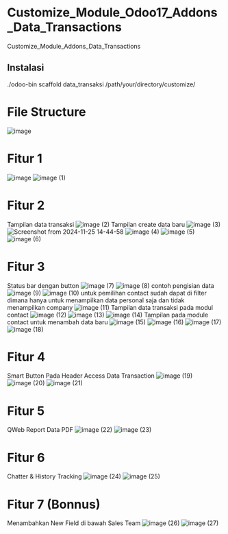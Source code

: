 # Customize_Module_Odoo17_Addons_Data_Transactions
Customize_Module_Addons_Data_Transactions

## Instalasi  
./odoo-bin scaffold data_transaksi /path/your/directory/customize/

# File Structure
![image](https://github.com/user-attachments/assets/5a17e8ac-09bd-4c0f-b28e-c17f0f2b38d8)

# Fitur 1
![image](https://github.com/user-attachments/assets/abcc8743-1465-4398-a55c-8e6214c06cf6)
![image (1)](https://github.com/user-attachments/assets/d2af3446-79f1-43a5-aa33-99bde5352868)

# Fitur 2
Tampilan data transaksi
![image (2)](https://github.com/user-attachments/assets/28e24335-fc96-4462-bc3e-bce813896a27)
Tampilan create data baru
![image (3)](https://github.com/user-attachments/assets/3f30f954-3c04-4a10-893a-a85a5ef6d64f)
![Screenshot from 2024-11-25 14-44-58](https://github.com/user-attachments/assets/6407b166-9949-45f4-a84f-3ac83e285f92)
![image (4)](https://github.com/user-attachments/assets/737c5d83-7891-4dd9-8b02-c3b64608845b)
![image (5)](https://github.com/user-attachments/assets/98ad6e62-ff9b-4b85-b711-031c912b88cc)
![image (6)](https://github.com/user-attachments/assets/60041b99-7c8b-494b-8b73-6de78cf97945)

# Fitur 3
Status bar dengan button
![image (7)](https://github.com/user-attachments/assets/f35ad5fe-e260-41f9-8627-a5f8b6420765)
![image (8)](https://github.com/user-attachments/assets/ce87e549-f4e3-43a0-b8d1-021e5a42788b)
contoh pengisian data
![image (9)](https://github.com/user-attachments/assets/ad7682be-b129-4d56-a75a-4ef3a4a9b0f1)
![image (10)](https://github.com/user-attachments/assets/4c9e2b7e-b16f-463c-bc39-402c5e0d7012)
untuk pemilihan contact sudah dapat di filter dimana hanya untuk menampilkan data personal saja dan tidak menampilkan company
![image (11)](https://github.com/user-attachments/assets/bab3f658-a35e-4d33-aa03-fa1d8482bf51)
Tampilan data transaksi pada modul contact
![image (12)](https://github.com/user-attachments/assets/d60245fe-42f1-4786-b89e-2b0a129daa8f)
![image (13)](https://github.com/user-attachments/assets/af82bd34-9073-491d-b27b-c1e60aed48ab)
![image (14)](https://github.com/user-attachments/assets/2d03b276-d8d5-4da7-b1fc-2c8064d92713)
Tampilan pada module contact untuk menambah data baru
![image (15)](https://github.com/user-attachments/assets/63a56e9f-e209-428e-b1b2-807c4b05b08b)
![image (16)](https://github.com/user-attachments/assets/5a28ad7f-d6e4-4b1a-9c8c-0ea633fe88e9)
![image (17)](https://github.com/user-attachments/assets/91afdc33-2bb6-4f0a-9b7c-b7c570df940a)
![image (18)](https://github.com/user-attachments/assets/8435a2c8-a1b2-4608-b8ad-f434622e497b)

# Fitur 4
Smart Button Pada Header Access Data Transaction
![image (19)](https://github.com/user-attachments/assets/f3913742-69b0-4c44-9e9f-7c4896e66c6f)
![image (20)](https://github.com/user-attachments/assets/86878cc7-92b0-4707-92c8-34bcdf13e757)
![image (21)](https://github.com/user-attachments/assets/9a210dc6-9166-4334-9f8a-57a2f67a4d15)

# Fitur 5
QWeb Report Data PDF
![image (22)](https://github.com/user-attachments/assets/ab3b0cff-2f38-4951-ae58-5589c7534b6f)
![image (23)](https://github.com/user-attachments/assets/235671f9-e243-4baf-bbcb-97f28b6678ec)

# Fitur 6
Chatter & History Tracking
![image (24)](https://github.com/user-attachments/assets/6a6600e7-8bf6-4441-aa75-d570791bd7f1)
![image (25)](https://github.com/user-attachments/assets/fe5f2aea-59f9-4bd4-9714-520a56dbe8f4)

# Fitur 7 (Bonnus)
Menambahkan New Field di bawah Sales Team
![image (26)](https://github.com/user-attachments/assets/997a4011-a9bf-482b-9803-55252608c8e7)
![image (27)](https://github.com/user-attachments/assets/b0bfd2f4-5b11-4864-9726-9a3ab25e00d1)
